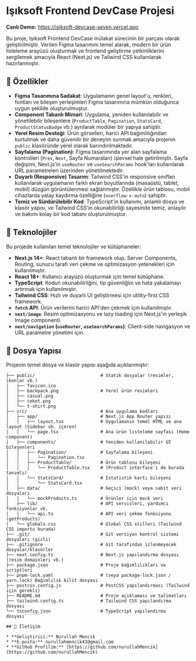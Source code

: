 # Işıksoft Frontend DevCase Projesi

**Canlı Demo:** https://isiksoft-devcase-seven.vercel.app

Bu proje, Işıksoft Frontend DevCase mülakat sürecinin bir parçası olarak geliştirilmiştir. Verilen Figma tasarımını temel alarak, modern bir ürün listeleme arayüzü oluşturmak ve frontend geliştirme yetkinliklerini sergilemek amacıyla React (Next.js) ve Tailwind CSS kullanılarak hazırlanmıştır.

## 🌟 Özellikler

* **Figma Tasarımına Sadakat**: Uygulamanın genel layout'u, renkleri, fontları ve bileşen yerleşimleri Figma tasarımına mümkün olduğunca uygun şekilde oluşturulmuştur.
* **Component Tabanlı Mimari**: Uygulama, yeniden kullanılabilir ve yönetilebilir bileşenlere (`ProductTable`, `Pagination`, `StatsCard`, `ProductStatusBadge` vb.) ayrılarak modüler bir yapıya sahiptir.
* **Yerel Resim Desteği**: Ürün görselleri, harici API bağımlılığından kurtulmak ve daha güvenilir bir deneyim sunmak amacıyla projenin `public` klasöründe yerel olarak barındırılmaktadır.
* **Sayfalama (Pagination)**: Figma tasarımında yer alan sayfalama kontrolleri (`Prev`, `Next`, Sayfa Numaraları) işlevsel hale getirilmiştir. Sayfa değişimi, Next.js'in `useRouter` ve `useSearchParams` hook'ları kullanılarak URL parametreleri üzerinden yönetilmektedir.
* **Duyarlı (Responsive) Tasarım**: Tailwind CSS'in responsive sınıfları kullanılarak uygulamanın farklı ekran boyutlarında (masaüstü, tablet, mobil) düzgün görüntülenmesi sağlanmıştır. Özellikle ürün tablosu, mobil cihazlarda yatay kaydırma özelliğine (`overflow-x-auto`) sahiptir.
* **Temiz ve Sürdürülebilir Kod**: TypeScript'in kullanımı, anlamlı dosya ve klasör yapısı, ve Tailwind CSS'in okunabilirliği sayesinde temiz, anlaşılır ve bakımı kolay bir kod tabanı oluşturulmuştur.

## 🚀 Teknolojiler

Bu projede kullanılan temel teknolojiler ve kütüphaneler:

* **Next.js 14+**: React tabanlı bir framework olup, Server Components, Routing, sunucu tarafı veri çekme ve optimizasyon yetenekleri için kullanılmıştır.
* **React 18+**: Kullanıcı arayüzü oluşturmak için temel kütüphane.
* **TypeScript**: Kodun okunabilirliğini, tip güvenliğini ve hata yakalamayı artırmak için kullanılmıştır.
* **Tailwind CSS**: Hızlı ve duyarlı UI geliştirmesi için utility-first CSS framework.
* **`fetch` API**: Ürün verilerini harici API'den çekmek için kullanılmıştır.
* **`next/image`**: Resim optimizasyonu ve lazy loading için Next.js'in yerleşik Image componenti.
* **`next/navigation` (`useRouter`, `useSearchParams`)**: Client-side navigasyon ve URL parametre yönetimi için.

## 📂 Dosya Yapısı

Projenin temel dosya ve klasör yapısı aşağıda açıklanmıştır:
``````isiksoft-devcase/
├── public/                         # Statik dosyalar (resimler, ikonlar vb.)
│   ├── favicon.ico
│   ├── backpack.png                # Yerel ürün resimleri
│   ├── casual.png
│   ├── ceket.png
│   └── t-shirt.png
├── src/                            # Ana uygulama kodları
│   ├── app/                        # Next.js App Router yapısı
│   │   ├── layout.tsx              # Uygulamanın temel HTML ve ana layout (Sidebar vb. içeren)
│   │   └── page.tsx                # Ana ürün listeleme sayfası (Home component)
│   ├── components/                 # Yeniden kullanılabilir UI bileşenleri
│   │   ├── Pagination/             # Sayfalama bileşeni
│   │   │   └── Pagination.tsx
│   │   ├── ProductTable/           # Ürün tablosu bileşeni
│   │   │   └── ProductTable.tsx    # (Product interface'i de burada tanımlı)
│   │   └── StatsCard/              # İstatistik kartı bileşeni
│   │       └── StatsCard.tsx
│   ├── data/                       # Geçici (mock) veya sabit veri dosyaları
│   │   └── mockProducts.ts         # Ürünler için mock veri
│   ├── lib/                        # API servisleri, yardımcı fonksiyonlar vb.
│   │   └── api.ts                  # API veri çekme fonksiyonu (getProducts)
│   └── globals.css                 # Global CSS stilleri (Tailwind CSS importu burada)
├── .git/                           # Git versiyon kontrol sistemi dosyaları (gizli)
├── .gitignore                      # Git tarafından izlenmeyecek dosyalar/klasörler
├── next.config.ts                  # Next.js yapılandırma dosyası (resim domainleri vb.)
├── package.json                    # Proje bağımlılıkları ve scriptleri
├── pnpm-lock.yaml                  # (veya package-lock.json / yarn.lock) Bağımlılık kilit dosyası
├── postcss.config.js               # PostCSS yapılandırması (Tailwind için gerekli)
├── README.md                       # Proje açıklaması ve talimatları
├── tailwind.config.ts              # Tailwind CSS yapılandırma dosyası
└── tsconfig.json                   # TypeScript yapılandırma dosyası``````

## 📧 İletişim

* **Geliştirici:** Nurullah Mencik
* **E-posta:** nurullahmencik42@gmail.com
* **GitHub Profilim:** [https://github.com/nurullahMencik](https://github.com/nurullahMencik)

